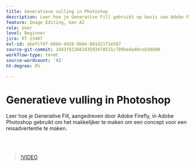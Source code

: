 ```yaml
---
title: Generatieve vulling in Photoshop
description: Leer hoe je Generative Fill gebruikt op basis van Adobe Firefly
feature: Image Editing, Gen AI
role: User
level: Beginner
jira: KT-13467
exl-id: abefcf4f-b8bb-4428-9b0e-801d21f2e587
source-git-commit: 3dd3f81266103593478531c789beda40ceb38b90
workflow-type: tm+mt
source-wordcount: '43'
ht-degree: 0%

---
```


# Generatieve vulling in Photoshop

Leer hoe je Generative Fill, aangedreven door Adobe Firefly, in Adobe Photoshop gebruikt om het makkelijker te maken om een concept voor een reisadvertentie te maken.

<br> 

>[!VIDEO](https://video.tv.adobe.com/v/3420537?quality=12&learn=on&hidetitle=true)
